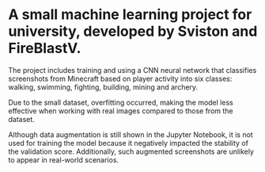 # A small machine learning project for university, developed by Sviston and FireBlastV.

The project includes training and using a CNN neural network that classifies screenshots from Minecraft based on player activity into six classes: walking, swimming, fighting, building, mining and archery.

Due to the small dataset, overfitting occurred, making the model less effective when working with real images compared to those from the dataset.

Although data augmentation is still shown in the Jupyter Notebook, it is not used for training the model because it negatively impacted the stability of the validation score. Additionally, such augmented screenshots are unlikely to appear in real-world scenarios.
